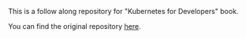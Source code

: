 This is a follow along repository for "Kubernetes for Developers" book.

You can find the original repository [here](https://github.com/WilliamDenniss/kubernetes-for-developers).
